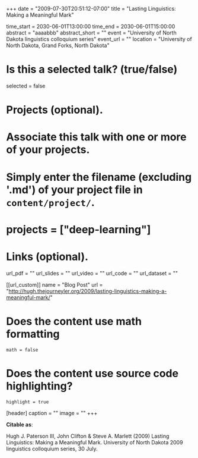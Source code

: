 +++
date = "2009-07-30T20:51:12-07:00"
title = "Lasting Linguistics: Making a Meaningful Mark"

time_start = 2030-06-01T13:00:00
time_end = 2030-06-01T15:00:00
abstract = "aaaabbb"
abstract_short = ""
event = "University of North Dakota linguistics colloquium series"
event_url = ""
location = "University of North Dakota, Grand Forks, North Dakota"

# Is this a selected talk? (true/false)
selected = false

# Projects (optional).
#   Associate this talk with one or more of your projects.
#   Simply enter the filename (excluding '.md') of your project file in `content/project/`.
# projects = ["deep-learning"]

# Links (optional).
url_pdf = ""
url_slides = ""
url_video = ""
url_code = ""
url_dataset = ""

  [[url_custom]]
    name = "Blog Post"
    url = "http://hugh.thejourneyler.org/2009/lasting-linguistics-making-a-meaningful-mark/"
# Does the content use math formatting
    math = false
# Does the content use source code highlighting?
    highlight = true

  [header]
    caption = ""
    image = ""
+++

**Citable as**:

Hugh J. Paterson III, John Clifton & Steve A. Marlett (2009) Lasting Linguistics: Making a Meaningful Mark. University of North Dakota 2009 linguistics colloquium series, 30 July.
